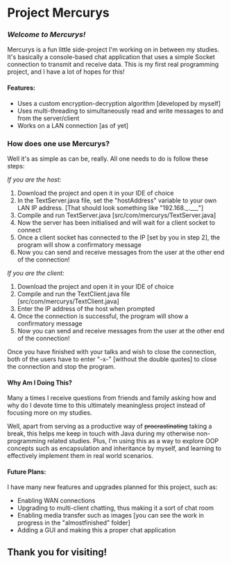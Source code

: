 # **Project Mercurys**

### _Welcome to Mercurys!_

Mercurys is a fun little side-project I'm working on in between my studies. 
It's basically a console-based chat application that uses a simple Socket connection to transmit and receive data.
This is my first real programming project, and I have a lot of hopes for this!

#### Features:

* Uses a custom encryption-decryption algorithm [developed by myself]
* Uses multi-threading to simultaneously read and write messages to and from the server/client
* Works on a LAN connection [as of yet]

### How does one use Mercurys?

Well it's as simple as can be, really. All one needs to do is follow these steps:

_If you are the host:_
1. Download the project and open it in your IDE of choice
2. In the TextServer.java file, set the "hostAddress" variable to your own LAN IP address.
   [That should look something like "192.168._.\___"]
3. Compile and run TextServer.java [src/com/mercurys/TextServer.java]
4. Now the server has been initialised and will wait for a client socket to connect
5. Once a client socket has connected to the IP [set by you in step 2], the program will show a confirmatory message
6. Now you can send and receive messages from the user at the other end of the connection!

_If you are the client:_

1. Download the project and open it in your IDE of choice
2. Compile and run the TextClient.java file [src/com/mercurys/TextClient.java]
3. Enter the IP address of the host when prompted
4. Once the connection is successful, the program will show a confirmatory message
5. Now you can send and receive messages from the user at the other end of the connection!

Once you have finished with your talks and wish to close the connection, both of the users have to enter "-x-"
[without the double quotes] to close the connection and stop the program.

#### Why Am I Doing This?

Many a times I receive questions from friends and family asking how and why do I devote time to this ultimately
meaningless project instead of focusing more on my studies.

Well, apart from serving as a productive way of ~~procrastinating~~ taking a break, this helps me keep in touch with
Java during my otherwise non-programming related studies. Plus, I'm using this as a way to explore OOP concepts such as
encapsulation and inheritance by myself, and learning to effectively implement them in real world scenarios.

#### Future Plans:

I have many new features and upgrades planned for this project, such as:

* Enabling WAN connections
* Upgrading to multi-client chatting, thus making it a sort of chat room
* Enabling media transfer such as images [you can see the work in progress in the "almostfinished" folder]
* Adding a GUI and making this a proper chat application

## Thank you for visiting!
